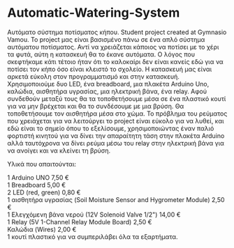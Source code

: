 # Automatic-Watering-System
Αυτόματο σύστημα ποτίσματος κήπου. Student project created at Gymnasio Vamou. 
Το project μας είναι βασισμένο πάνω σε ένα απλό σύστημα αυτόματου ποτίσματος. Αντί να χρειάζεται κάποιος να ποτίσει με το χέρι τα φυτά, αύτη η κατασκευή θα το έκανε αυτόματα. Ο λόγος που σκεφτήκαμε κάτι τέτοιο ήταν ότι το καλοκαίρι δεν είναι κανείς εδώ για να ποτίσει τον κήπο όσο είναι κλειστό το σχολείο. 
Η κατασκευή μας είναι αρκετά εύκολη στον προγραμματισμό και στην κατασκευή.
Χρησιμοποιούμε δυο LED, ένα breadboard, μια πλακέτα Arduino Uno, καλώδια, αισθητήρα υγρασίας, μια ηλεκτρική βάνα, ένα relay. Αφού συνδεθούν μεταξύ τους θα τα τοποθετήσουμε μέσα σε ένα πλαστικό κουτί για να μην βρέχεται και θα το συνδέσουμε με μια βρύση. Θα τοποθετήσουμε τον αισθητήρα μέσα στο χώμα. Το πρόβλημα του ρεύματος που χρειάχεται για να λειτούργει το project είναι εύκολο για να λυθεί, και εδώ είναι το σημείο όπου το εξελίσουμε, χρησιμοποιώντας έναν παλιό φορτιστή κινητού για να δίνει την απαραίτητη τάση στην πλακέτα Arduino αλλά ταυτόχρονα να δίνει ρεύμα μέσω του relay στην ηλεκτρική βάνα για να ανοίγει και να κλείνει τη βρύση.

Υλικά που απαιτούνται:

1 Arduino UNO   7,50 €  
1 Breadboard    5,00 €  
2 LED  (red, green)   0,80 €  
1 αισθητήρα υγρασίας (Soil Moisture Sensor and Hygrometer Module)   2,50 €  
1 Ελεγχόμενη βάνα νερού (12V Solenoid Valve 1/2")   14,00 €  
1 Relay (5V 1-Channel Relay Module Board)  2,50 €  
Καλώδια (Wires)  2,00 €  
1 κουτί πλαστικό για να συμπεριλάβει όλα τα εξαρτήματα.  
